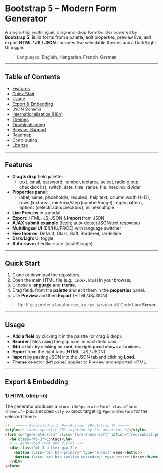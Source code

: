 # Bootstrap 5 – Modern Form Generator

A single-file, multilingual, drag-and-drop form builder powered by **Bootstrap 5**. Build forms from a palette, edit properties, preview live, and export **HTML / JS / JSON**. Includes five selectable themes and a Dark/Light UI toggle.

> Languages: **English**, **Hungarian**, **French**, **German**

---

## Table of Contents
- [Features](#features)
- [Quick Start](#quick-start)
- [Usage](#usage)
- [Export & Embedding](#export--embedding)
- [JSON Schema](#json-schema)
- [Internationalization (i18n)](#internationalization-i18n)
- [Themes](#themes)
- [Troubleshooting](#troubleshooting)
- [Browser Support](#browser-support)
- [Roadmap](#roadmap)
- [Contributing](#contributing)
- [License](#license)

---

## Features
- **Drag & drop** field palette:
  - text, email, password, number, textarea, select, radio group, checkbox list, switch, date, time, range, file, heading, divider
- **Properties panel**:
  - label, name, placeholder, required, help text, column width (1–12), rows (textarea), min/max/step (number/range), regex pattern, options (select/radio/checkbox), inline/multiple
- **Live Preview** in a modal
- **Export**: HTML, JS, JSON & **Import** from JSON
- **AJAX submit example** (fetch; auto-detect JSON/text response)
- **Multilingual UI** (EN/HU/FR/DE) with language switcher
- **Five themes**: Default, Glass, Soft, Bordered, Underline
- **Dark/Light** UI toggle
- **Auto-save** of editor state (localStorage)

---

## Quick Start
1. Clone or download the repository.
2. Open the main HTML file (e.g., `index.html`) in your browser.
3. Choose a **language** and **theme**.
4. Drag fields from the **palette** and edit them in the **properties** panel.
5. Use **Preview** and then **Export** (HTML/JS/JSON).

> Tip: If you prefer a local server, try `npx serve` or VS Code **Live Server**.

---

## Usage
- **Add a field** by clicking it in the palette (or drag & drop).
- **Reorder** fields using the grip icon on each field card.
- **Edit** a field by clicking its card; the right panel shows all options.
- **Export** from the right tabs (HTML / JS / JSON).
- **Import** by pasting JSON into the JSON tab and clicking **Load**.
- **Theme** selector (left panel) applies to Preview and exported HTML.

---

## Export & Embedding

### 1) HTML (drop-in)
The generator produces a `<form id="generatedForm" class="form-theme-…">` plus a scoped `<style>` block targeting `#generatedForm` for the selected theme.

```html
<!-- ===== Generated with FormBuilder (Bootstrap 5) ===== -->
<style>/* theme-specific CSS injected by the generator */</style>
<form id="generatedForm" class="form-theme-soft" action="/req/submit.php" method="POST">
  <h4 class="mb-3">Contact</h4>
  <!-- generated rows and fields -->
  <div class="mt-3 d-flex gap-2">
    <button class="btn btn-primary" type="submit">Send</button>
    <button class="btn btn-outline-secondary" type="reset">Reset</button>
  </div>
</form>

